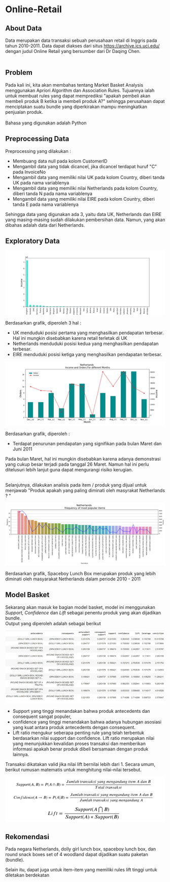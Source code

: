 # Online-Retail

## About Data
Data merupakan data transaksi sebuah perusahaan retail di Inggris pada tahun 2010-2011. Data dapat diakses dari situs https://archive.ics.uci.edu/ dengan judul Online Retail yang bersumber dari Dr Daqing Chen. <br> <br>

## Problem
Pada kali ini, kita akan membahas tentang Market Basket Analysis menggunakan Apriori Algorithm dan Association Rules.
Tujuannya ialah untuk membuat rules yang dapat memprediksi "apakah pembeli akan membeli produk B ketika ia membeli produk A?" sehingga perusahaan dapat menciptakan suatu bundle yang diperkirakan mampu meningkatkan penjualan produk. <br> <br>
Bahasa yang digunakan adalah Python

## Preprocessing Data
Preprocessing yang dilakukan :
<ul>
  <li>Membuang data null pada kolom CustomerID </li>
  <li>Mengambil data yang tidak dicancel, jika dicancel terdapat huruf "C" pada InvoiceNo </li>
  <li>Mengambil data yang memiliki nilai UK pada kolom Country, diberi tanda UK pada nama variablenya</li>
  <li>Mengambil data yang memiliki nilai Netherlands pada kolom Country, diberi tanda N pada nama variablenya</li>
  <li>Mengambil data yang memiliki nilai EIRE pada kolom Country, diberi tanda E pada nama variablenya</li>
</ul>
<p> Sehingga data yang digunakan ada 3, yaitu data UK, Netherlands dan EIRE yang masing-masing sudah dilakukan pembersihan data. Namun, yang akan dibahas adalah data dari Netherlands. </p>

## Exploratory Data
<p align="center">
    <img size ="10%" src="Income.png">
</p>
<p> Berdasarkan grafik, diperoleh 3 hal : </p>
 <ul>
  <li>UK menduduki posisi pertama yang menghasilkan pendapatan terbesar. Hal ini mungkin disebabkan karena retail terletak di UK</li>
  <li>Netherlands menduduki posisi kedua yang menghasilkan pendapatan terbesar.</li>
  <li>EIRE menduduki posisi ketiga yang menghasilkan pendapatan terbesar.</li>
</ul>
 
 <p align="center">
    <img size ="10%" src="Income Netherlands.png">
 </p>
<p> Berdasarkan grafik, diperoleh : </p>
<ul>
  <li>Terdapat penurunan pendapatan yang signifikan pada bulan Maret dan Juni 2011</li>
</ul>
<p> Pada bulan Maret, hal ini mungkin disebabkan karena adanya demonstrasi yang cukup besar terjadi pada tanggal 26 Maret. Namun hal ini perlu ditelusuri lebih lanjut guna dapat mengurangi risiko kerugian. <br> <br> </p>

<p> Selanjutnya, dilakukan analisis pada item / produk yang dijual untuk menjawab "Produk apakah yang paling diminati oleh masyrakat Netherlands ? " </p>

 <p align="center">
    <img size ="10%" src="Netherlands items.png">
 </p>
<p> Berdasarkan grafik, Spaceboy Lunch Box merupakan produk yang lebih diminati oleh masyarakat Netherlands dalam periode 2010 - 2011 </p>

## Model Basket
<p> Sekarang akan masuk ke bagian model basket, model ini menggunakan <i>Support, Confidence </i> dan <i> Lift </i> sebagai penentu produk yang akan dijadikan bundle. <br> Output yang diperoleh adalah sebagai berikut </p>

<p align="center">
    <img size ="10%" src="Netherlands.jpg">
</p>

<p>
  <ul>
    <li> Support yang tinggi menandakan bahwa produk antecedents dan consequent sangat populer, </li>
    <li> confidence yang tinggi menandakan bahwa adanya hubungan asosiasi yang kuat antara produk antecedents dengan consequent. </li> 
    <li> Lift ratio mengukur seberapa penting rule yang telah terbentuk berdasarkan nilai support dan confidence. Lift ratio merupakan nilai yang menunjukkan kevalidan proses transaksi dan memberikan informasi apakah benar produk dibeli bersamaan dengan produk lainnya. </li> 
  </ul>
Transaksi dikatakan valid jika nilai lift bernilai lebih dari 1. Secara umum, berikut rumusan matematis untuk menghitung nilai-nilai tersebut. 
</p>

<p align="center">
    <img size ="10%" src="Score.jpg">
</p>


## Rekomendasi
Pada negara Netherlands, dolly girl lunch box, spaceboy lunch box, dan round snack boxes set of 4 woodland dapat dijadikan suatu paketan (bundle). 

Selain itu, dapat juga untuk item-item yang memiliki rules lift tinggi untuk diletakan berdekatan
